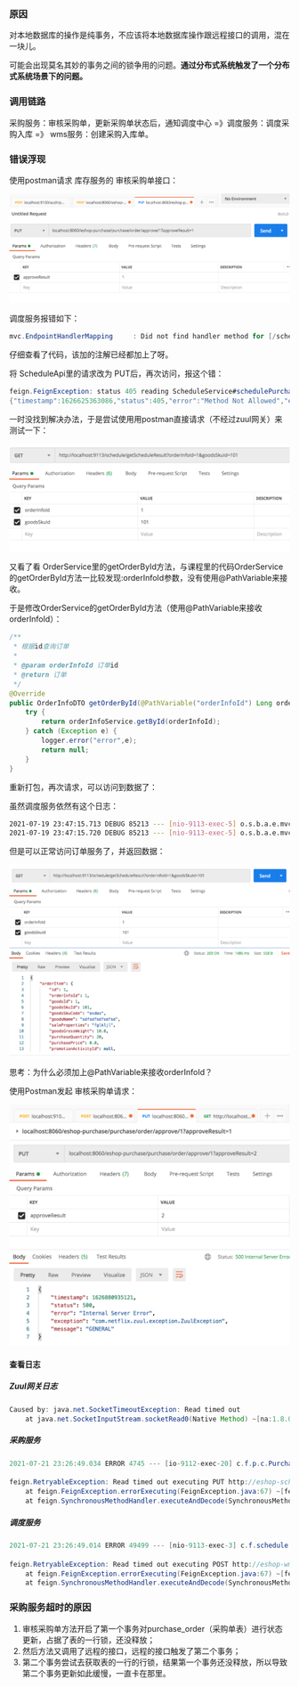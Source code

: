 ### 原因

对本地数据库的操作是纯事务，不应该将本地数据库操作跟远程接口的调用，混在一块儿。

可能会出现莫名其妙的事务之间的锁争用的问题。**通过分布式系统触发了一个分布式系统场景下的问题。**

### 调用链路

采购服务：审核采购单，更新采购单状态后，通知调度中心  =》调度服务：调度采购入库 =》 wms服务：创建采购入库单。

### 错误浮现

使用postman请求 库存服务的 审核采购单接口：

<img src="添加大量日志来定位wms服务调用采购服务超时的问题.assets/image-20210718162428739.png" alt="image-20210718162428739" style="zoom:50%;" />

调度服务报错如下：

```java
mvc.EndpointHandlerMapping     : Did not find handler method for [/schedule/schedulePurchaseInput]
```

仔细查看了代码，该加的注解已经都加上了呀。

将 ScheduleApi里的请求改为 PUT后，再次访问，报这个错：

```java
feign.FeignException: status 405 reading ScheduleService#schedulePurchaseInput(PurchaseOrderDTO); content:
{"timestamp":1626625363086,"status":405,"error":"Method Not Allowed","exception":"org.springframework.web.HttpRequestMethodNotSupportedException","message":"Request method 'POST' not supported","path":"/schedule/schedulePurchaseInput"}
```

一时没找到解决办法，于是尝试使用用postman直接请求（不经过zuul网关）来测试一下：

<img src="添加大量日志来定位wms服务调用采购服务超时的问题.assets/image-20210719234505040.png" alt="image-20210719234505040" style="zoom:50%;" />

又看了看 OrderService里的getOrderById方法，与课程里的代码OrderService的getOrderById方法一比较发现:orderInfoId参数，没有使用@PathVariable来接收。

于是修改OrderService的getOrderById方法（使用@PathVariable来接收orderInfoId）：

```java
/**
 * 根据id查询订单
 *
 * @param orderInfoId 订单id
 * @return 订单
 */
@Override
public OrderInfoDTO getOrderById(@PathVariable("orderInfoId") Long orderInfoId) {
    try {
        return orderInfoService.getById(orderInfoId);
    } catch (Exception e) {
        logger.error("error",e);
        return null;
    }
}
```

重新打包，再次请求，可以访问到数据了：

虽然调度服务依然有这个日志：

```bash
2021-07-19 23:47:15.713 DEBUG 85213 --- [nio-9113-exec-5] o.s.b.a.e.mvc.EndpointHandlerMapping     : Looking up handler method for path /schedule/getScheduleResult
2021-07-19 23:47:15.720 DEBUG 85213 --- [nio-9113-exec-5] o.s.b.a.e.mvc.EndpointHandlerMapping     : Did not find handler method for [/schedule/getScheduleResult]
```

但是可以正常访问订单服务了，并返回数据：

<img src="添加大量日志来定位wms服务调用采购服务超时的问题.assets/image-20210719234651859.png" alt="image-20210719234651859" style="zoom:50%;" />

思考：为什么必须加上@PathVariable来接收orderInfoId？

使用Postman发起 审核采购单请求：

<img src="添加大量日志来定位wms服务调用采购服务超时的问题.assets/image-20210721232351135.png" alt="image-20210721232351135" style="zoom:50%;" />

#### 查看日志

##### Zuul网关日志

```java
Caused by: java.net.SocketTimeoutException: Read timed out
	at java.net.SocketInputStream.socketRead0(Native Method) ~[na:1.8.0_251]
```

##### 采购服务

```java
2021-07-21 23:26:49.034 ERROR 4745 --- [io-9112-exec-20] c.f.p.c.PurchaseOrderController          : error

feign.RetryableException: Read timed out executing PUT http://eshop-schedule/schedule/schedulePurchaseInput
	at feign.FeignException.errorExecuting(FeignException.java:67) ~[feign-core-9.5.0.jar:na]
	at feign.SynchronousMethodHandler.executeAndDecode(SynchronousMethodHandler.java:104) ~[feign-core-9.5.0.jar:na]
```

##### 调度服务

```java
2021-07-21 23:26:49.014 ERROR 49499 --- [nio-9113-exec-3] c.f.schedule.api.ScheduleService         : error

feign.RetryableException: Read timed out executing POST http://eshop-wms/wms/createPurchaseInputOrder
	at feign.FeignException.errorExecuting(FeignException.java:67) ~[feign-core-9.5.0.jar:na]
	at feign.SynchronousMethodHandler.executeAndDecode(SynchronousMethodHandler.java:104) ~[feign-core-9.5.0.jar:na]
```





### 采购服务超时的原因

1. 审核采购单方法开启了第一个事务对purchase_order（采购单表）进行状态更新，占据了表的一行锁，还没释放；
2. 然后方法又调用了远程的接口，远程的接口触发了第二个事务；
3. 第二个事务尝试去获取表的一行的行锁，结果第一个事务还没释放，所以导致第二个事务更新如此缓慢，一直卡在那里。